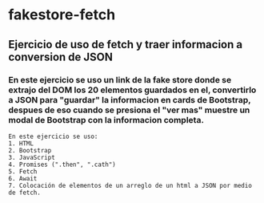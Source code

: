 # fakestore-fetch
## Ejercicio de uso de fetch y traer informacion a conversion de JSON
### En este ejercicio se uso un link de la fake store donde se extrajo del DOM los 20 elementos guardados en el, convertirlo a JSON para "guardar" la informacion en cards de Bootstrap, despues de eso cuando se presiona el "ver mas" muestre un modal de Bootstrap con la informacion completa.

```
En este ejercicio se uso:
1. HTML
2. Bootstrap
3. JavaScript
4. Promises (".then", ".cath")
5. Fetch
6. Await
7. Colocación de elementos de un arreglo de un html a JSON por medio de fetch.
```